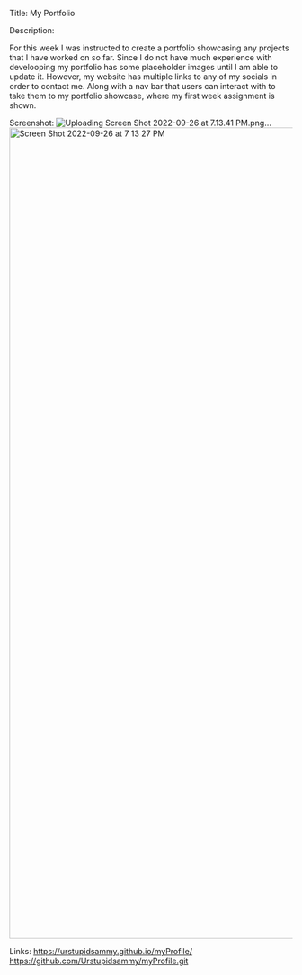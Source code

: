 Title: My Portfolio

Description:

For this week I was instructed to create a portfolio showcasing any projects that I have worked on so far. Since I do not have much experience with develooping my portfolio has some placeholder images until I am able to update it. However, my website has multiple links to any of my socials in order to contact me. Along with a nav bar that users can interact with to take them to my portfolio showcase, where my first week assignment is shown. 



Screenshot:
![Uploading Screen Shot 2022-09-26 at 7.13.41 PM.png…]()
<img width="1440" alt="Screen Shot 2022-09-26 at 7 13 27 PM" src="https://user-images.githubusercontent.com/112736514/192415677-2df67b95-29f6-48bc-8c6d-d553d7376c9e.png">


Links:
https://urstupidsammy.github.io/myProfile/
https://github.com/Urstupidsammy/myProfile.git
